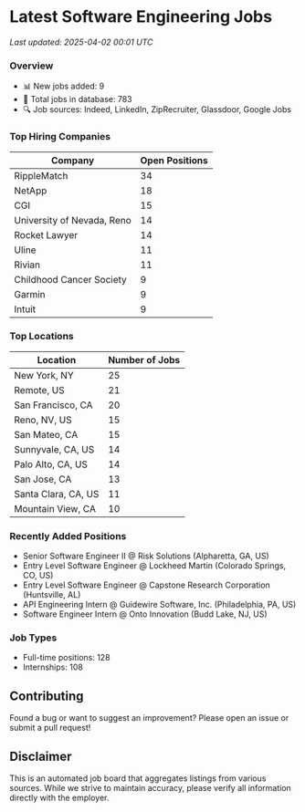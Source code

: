 # Latest Software Engineering Jobs
*Last updated: 2025-04-02 00:01 UTC*

### Overview
- 📊 New jobs added: 9
- 💼 Total jobs in database: 783
- 🔍 Job sources: Indeed, LinkedIn, ZipRecruiter, Glassdoor, Google Jobs

### Top Hiring Companies
| Company | Open Positions |
|---------|---------------|
| RippleMatch | 34 |
| NetApp | 18 |
| CGI | 15 |
| University of Nevada, Reno | 14 |
| Rocket Lawyer | 14 |
| Uline | 11 |
| Rivian | 11 |
| Childhood Cancer Society | 9 |
| Garmin | 9 |
| Intuit | 9 |

### Top Locations
| Location | Number of Jobs |
|----------|---------------|
| New York, NY | 25 |
| Remote, US | 21 |
| San Francisco, CA | 20 |
| Reno, NV, US | 15 |
| San Mateo, CA | 15 |
| Sunnyvale, CA, US | 14 |
| Palo Alto, CA, US | 14 |
| San Jose, CA | 13 |
| Santa Clara, CA, US | 11 |
| Mountain View, CA | 10 |

### Recently Added Positions
- Senior Software Engineer II @ Risk Solutions (Alpharetta, GA, US)
- Entry Level Software Engineer @ Lockheed Martin (Colorado Springs, CO, US)
- Entry Level Software Engineer @ Capstone Research Corporation (Huntsville, AL)
- API Engineering Intern @ Guidewire Software, Inc. (Philadelphia, PA, US)
- Software Engineer Intern @ Onto Innovation (Budd Lake, NJ, US)

### Job Types
- Full-time positions: 128
- Internships: 108

## Contributing
Found a bug or want to suggest an improvement? Please open an issue or submit a pull request!

## Disclaimer
This is an automated job board that aggregates listings from various sources. While we strive to maintain accuracy, 
please verify all information directly with the employer.
